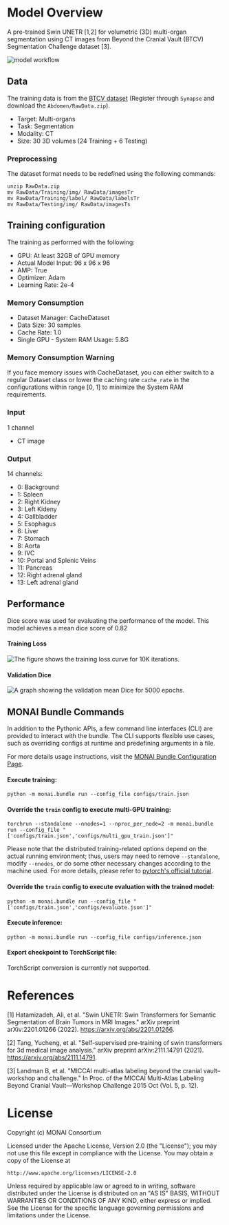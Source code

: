 # Model Overview
A pre-trained Swin UNETR [1,2] for volumetric (3D) multi-organ segmentation using CT images from Beyond the Cranial Vault (BTCV) Segmentation Challenge dataset [3].

![model workflow](https://developer.download.nvidia.com/assets/Clara/Images/monai_swin_unetr_btcv_segmentation_workflow_v1.png)

## Data
The training data is from the [BTCV dataset](https://www.synapse.org/#!Synapse:syn3193805/wiki/89480/) (Register through `Synapse` and download the `Abdomen/RawData.zip`).

- Target: Multi-organs
- Task: Segmentation
- Modality: CT
- Size: 30 3D volumes (24 Training + 6 Testing)

### Preprocessing
The dataset format needs to be redefined using the following commands:

```
unzip RawData.zip
mv RawData/Training/img/ RawData/imagesTr
mv RawData/Training/label/ RawData/labelsTr
mv RawData/Testing/img/ RawData/imagesTs
```

## Training configuration
The training as performed with the following:
- GPU: At least 32GB of GPU memory
- Actual Model Input: 96 x 96 x 96
- AMP: True
- Optimizer: Adam
- Learning Rate: 2e-4

### Memory Consumption

- Dataset Manager: CacheDataset
- Data Size: 30 samples
- Cache Rate: 1.0
- Single GPU - System RAM Usage: 5.8G

### Memory Consumption Warning

If you face memory issues with CacheDataset, you can either switch to a regular Dataset class or lower the caching rate `cache_rate` in the configurations within range [0, 1] to minimize the System RAM requirements.

### Input
1 channel
- CT image

### Output
14 channels:
- 0: Background
- 1: Spleen
- 2: Right Kidney
- 3: Left Kideny
- 4: Gallbladder
- 5: Esophagus
- 6: Liver
- 7: Stomach
- 8: Aorta
- 9: IVC
- 10: Portal and Splenic Veins
- 11: Pancreas
- 12: Right adrenal gland
- 13: Left adrenal gland

## Performance
Dice score was used for evaluating the performance of the model. This model achieves a mean dice score of 0.82

#### Training Loss
![The figure shows the training loss curve for 10K iterations.](https://developer.download.nvidia.com/assets/Clara/Images/monai_swin_unetr_btcv_segmentation_train_loss_v2.png)

#### Validation Dice

![A graph showing the validation mean Dice for 5000 epochs.](https://developer.download.nvidia.com/assets/Clara/Images/monai_swin_unetr_btcv_segmentation_val_dice_v2.png)

## MONAI Bundle Commands
In addition to the Pythonic APIs, a few command line interfaces (CLI) are provided to interact with the bundle. The CLI supports flexible use cases, such as overriding configs at runtime and predefining arguments in a file.

For more details usage instructions, visit the [MONAI Bundle Configuration Page](https://docs.monai.io/en/latest/config_syntax.html).

#### Execute training:

```
python -m monai.bundle run --config_file configs/train.json
```

#### Override the `train` config to execute multi-GPU training:

```
torchrun --standalone --nnodes=1 --nproc_per_node=2 -m monai.bundle run --config_file "['configs/train.json','configs/multi_gpu_train.json']"
```

Please note that the distributed training-related options depend on the actual running environment; thus, users may need to remove `--standalone`, modify `--nnodes`, or do some other necessary changes according to the machine used. For more details, please refer to [pytorch's official tutorial](https://pytorch.org/tutorials/intermediate/ddp_tutorial.html).

#### Override the `train` config to execute evaluation with the trained model:

```
python -m monai.bundle run --config_file "['configs/train.json','configs/evaluate.json']"
```

#### Execute inference:

```
python -m monai.bundle run --config_file configs/inference.json
```

#### Export checkpoint to TorchScript file:

TorchScript conversion is currently not supported.

# References
[1] Hatamizadeh, Ali, et al. "Swin UNETR: Swin Transformers for Semantic Segmentation of Brain Tumors in MRI Images." arXiv preprint arXiv:2201.01266 (2022). https://arxiv.org/abs/2201.01266.

[2] Tang, Yucheng, et al. "Self-supervised pre-training of swin transformers for 3d medical image analysis." arXiv preprint arXiv:2111.14791 (2021). https://arxiv.org/abs/2111.14791.

[3] Landman B, et al. "MICCAI multi-atlas labeling beyond the cranial vault–workshop and challenge." In Proc. of the MICCAI Multi-Atlas Labeling Beyond Cranial Vault—Workshop Challenge 2015 Oct (Vol. 5, p. 12).

# License
Copyright (c) MONAI Consortium

Licensed under the Apache License, Version 2.0 (the "License");
you may not use this file except in compliance with the License.
You may obtain a copy of the License at

    http://www.apache.org/licenses/LICENSE-2.0

Unless required by applicable law or agreed to in writing, software
distributed under the License is distributed on an "AS IS" BASIS,
WITHOUT WARRANTIES OR CONDITIONS OF ANY KIND, either express or implied.
See the License for the specific language governing permissions and
limitations under the License.
